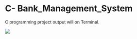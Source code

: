 # C- Bank_Management_System
C programming project output will on Terminal.

<img src="![Capturessa](https://github.com/pathuGIT/C-Bank_Management_System/assets/92371888/c8ba0032-6c49-4bef-acf3-e8f98943af44)">


